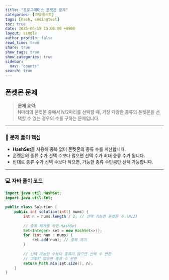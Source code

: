 ```yaml
---
title: "프로그래머스 폰켓몬 문제"
categories: [코딩테스트]
tags: [hash, codingtest]
toc: true
date: 2025-06-19 15:00:00 +0900
layout: single
author_profile: false
read_time: true
share: true
show_tags: true         
show_categories: true 
sidebar:
  nav: "counts"
search: true
---
```


## 폰켓몬 문제

> **문제 요약**:  
N마리의 폰켓몬 중에서 N/2마리를 선택할 때, 가장 다양한 종류의 폰켓몬을 선택할 수 있는 경우의 수를 구하는 문제입니다.

---

### 🧠 문제 풀이 핵심
- **HashSet**을 사용해 중복 없이 폰켓몬의 종류 수를 계산합니다.
- 폰켓몬의 종류 수가 선택 수보다 많으면 선택 수가 최대 종류 수가 됩니다.
- 반대로 종류 수가 선택 수보다 작으면, 가능한 종류 수만큼만 선택 가능합니다.

---

### 💻 자바 풀이 코드

```java
import java.util.HashSet;
import java.util.Set;

public class Solution {
    public int solution(int[] nums) {
        int n = nums.length / 2; // 선택 가능한 폰켓몬 수 (N/2)
        
        // 중복 제거를 위한 HashSet
        Set<Integer> set = new HashSet<>();
        for (int num : nums) {
            set.add(num); // 중복 제거
        }
        
        // 선택 가능한 수보다 종류가 많으면 선택 수 반환
        // 그렇지 않으면 종류 수 반환
        return Math.min(set.size(), n);
    }
}
